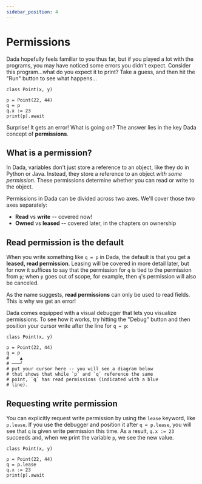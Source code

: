 ```yaml
---
sidebar_position: 4
---
```


# Permissions

Dada hopefully feels familiar to you thus far, but if you played a lot with the programs, you may have noticed some errors you didn't expect. Consider this program...what do you expect it to print? Take a guess, and then hit the "Run" button to see what happens...

```dada ide
class Point(x, y)

p = Point(22, 44)
q = p
q.x := 23
print(p).await
```

Surprise! It gets an error! What is going on? The answer lies in the key Dada concept of **permissions**.

## What is a permission?

In Dada, variables don't just store a reference to an object, like they do in Python or Java. Instead, they store a reference to an object _with some permission_. These permissions determine whether you can read or write to the object.

Permissions in Dada can be divided across two axes. We'll cover those two axes separately:

- **Read** vs **write** -- covered now!
- **Owned** vs **leased** -- covered later, in the chapters on ownership

## Read permission is the default

When you write something like `q = p` in Dada, the default is that you get a **leased, read permission**. Leasing will be covered in more detail later, but for now it suffices to say that the permission for `q` is tied to the permission from `p`; when `p` goes out of scope, for example, then `q`'s permission will also be canceled.

As the name suggests, **read permissions** can only be used to read fields. This is why we get an error!

Dada comes equipped with a visual debugger that lets you visualize permissions. To see how it works, try hitting the "Debug" button and then position your cursor write after the line for `q = p`:

```dada ide
class Point(x, y)

p = Point(22, 44)
q = p
#    ▲
# ───┘
# put your cursor here -- you will see a diagram below
# that shows that while `p` and `q` reference the same
# point, `q` has read permissions (indicated with a blue
# line).
```

## Requesting write permission

You can explicitly request write permission by using the `lease` keyword, like `p.lease`. If you use the debugger and position it after `q = p.lease`, you will see that `q` is given write permission this time. As a result, `q.x := 23` succeeds and, when we print the variable `p`, we see the new value.

```dada ide
class Point(x, y)

p = Point(22, 44)
q = p.lease
q.x := 23
print(p).await
```

